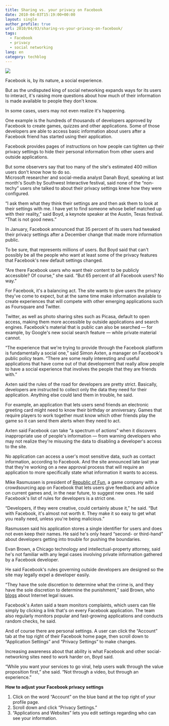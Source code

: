 ```yaml
---
title: Sharing vs. your privacy on Facebook
date: 2010-04-03T15:19:00+00:00
layout: single
author_profile: true
url: 2010/04/03/sharing-vs-your-privacy-on-facebook/
tags:
  - Facebook
  - privacy
  - social networking
lang: en
category: techblog
---
```

<div>
  <a href="http://1.bp.blogspot.com/_vaUVXcmC3OI/S7dVcxbN8MI/AAAAAAAABdU/Ua9VwIOF34E/s1600-h/story.facebook.privacy.fb.jpg" imageanchor="1"><img border="0" src="http://1.bp.blogspot.com/_vaUVXcmC3OI/S7dVcxbN8MI/AAAAAAAABdU/Ua9VwIOF34E/s1600/story.facebook.privacy.fb.jpg" /></a>
</div>

Facebook is, by its nature, a social experience.

But as the undisputed king of social networking expands ways for its users to interact, it's raising more questions about how much of their information is made available to people they don't know.

In some cases, users may not even realize it's happening.

One example is the hundreds of thousands of developers approved by Facebook to create games, quizzes and other applications. Some of those developers are able to access basic information about users after a Facebook friend has started using their application.

Facebook provides pages of instructions on how people can tighten up their privacy settings to hide their personal information from other users and outside applications.

But some observers say that too many of the site's estimated 400 million users don't know how to do so.  
Microsoft researcher and social-media analyst Danah Boyd, speaking at last month's South by Southwest Interactive festival, said none of the &#8220;non-techy&#8221; users she talked to about their privacy settings knew how they were configured.

&#8220;I ask them what they think their settings are and then ask them to look at their settings with me. I have yet to find someone whose belief matched up with their reality,&#8221; said Boyd, a keynote speaker at the Austin, Texas festival. &#8220;That is not good news.&#8221;

In January, Facebook announced that 35 percent of its users had tweaked their privacy settings after a December change that made more information public.

To be sure, that represents millions of users. But Boyd said that can't possibly be all the people who want at least some of the privacy features that Facebook's new default settings changed.

&#8220;Are there Facebook users who want their content to be publicly accessible? Of course,&#8221; she said. &#8220;But 65 percent of all Facebook users? No way.&#8221;

For Facebook, it's a balancing act. The site wants to give users the privacy they've come to expect, but at the same time make information available to create experiences that will compete with other emerging applications such as Foursquare and Twitter.

Twitter, as well as photo sharing sites such as Picasa, default to open access, making them more accessible by outside applications and search engines. Facebook's material that is public can also be searched &#8212; for example, by Google's new social search feature &#8212; while private material cannot.

&#8220;The experience that we're trying to provide through the Facebook platform is fundamentally a social one,&#8221; said Simon Axten, a manager on Facebook's public policy team. &#8220;There are some really interesting and useful applications that have come out of that development that really allow people to have a social experience that involves the people that they are friends with.&#8221;

Axten said the rules of the road for developers are pretty strict. Basically, developers are instructed to collect only the data they need for their application. Anything else could land them in trouble, he said.

For example, an application that lets users send friends an electronic greeting card might need to know their birthday or anniversary. Games that require players to work together must know which other friends play the game so it can send them alerts when they need to act.

Axten said Facebook can take &#8220;a spectrum of actions&#8221; when it discovers inappropriate use of people's information &#8212; from warning developers who may not realize they're misusing the data to disabling a developer's access to the site.

No application can access a user's most sensitive data, such as contact information, according to Facebook. And the site announced late last year that they're working on a new approval process that will require an application to more specifically state what information it wants to access.

Mike Rasmussen is president of <a href="http://www.repfun.com/" target="new">Republic of Fun</a>, a game company with a crowdsourcing app on Facebook that lets users give feedback and advice on current games and, in the near future, to suggest new ones. He said Facebook's list of rules for developers is a strict one.

&#8220;Developers, if they were creative, could certainly abuse it,&#8221; he said. &#8220;But with Facebook, it's almost not worth it. They make it so easy to get what you really need, unless you're being malicious.&#8221;

Rasmussen said his application stores a single identifier for users and does not even keep their names. He said he's only heard &#8220;second- or third-hand&#8221; about developers getting into trouble for pushing the boundaries.

Evan Brown, a Chicago technology and intellectual-property attorney, said he's not familiar with any legal cases involving private information gathered by a Facebook developer.

He said Facebook's rules governing outside developers are designed so the site may legally expel a developer easily.

&#8220;They have the sole discretion to determine what the crime is, and they have the sole discretion to determine the punishment,&#8221; said Brown, who <a href="http://blog.internetcases.com/" target="new">blogs</a> about Internet legal issues.

Facebook's Axten said a team monitors complaints, which users can file simply by clicking a link that's on every Facebook application. The team also regularly monitors popular and fast-growing applications and conducts random checks, he said.

And of course there are personal settings. A user can click the &#8220;Account&#8221; tab at the top right of their Facebook home page, then scroll down to &#8220;Application Settings&#8221; and &#8220;Privacy Settings&#8221; to make changes.

Increasing awareness about that ability is what Facebook and other social-networking sites need to work harder on, Boyd said.

&#8220;While you want your services to go viral, help users walk through the value proposition first,&#8221; she said. &#8220;Not through a video, but through an experience.&#8221;

**How to adjust your Facebook privacy settings**

  1. Click on the word &#8220;Account&#8221; on the blue band at the top right of your profile page.
  2. Scroll down and click &#8220;Privacy Settings.&#8221; 
  3. &#8220;Applications and Websites&#8221; lets you edit settings regarding who can see your information.